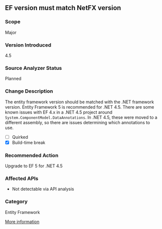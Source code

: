 ## EF version must match NetFX version

### Scope
Major

### Version Introduced
4.5

### Source Analyzer Status
Planned

### Change Description
The entity framework version should be matched with the .NET framework version. Entity Framework 5 is recommended for .NET 4.5. There are some known issues with EF 4.x in a .NET 4.5 project around `System.ComponentModel.DataAnnotations`. In .NET 4.5, these were moved to a different assembly, so there are issues determining which annotations to use.

- [ ] Quirked
- [x] Build-time break

### Recommended Action
Upgrade to EF 5 for .NET 4.5

### Affected APIs
* Not detectable via API analysis

### Category
Entity Framework

[More information](http://forums.asp.net/t/1779042.aspx)

<!-- breaking change id: 25 -->
